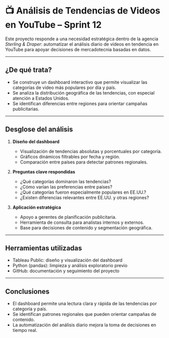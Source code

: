 # 📺 Análisis de Tendencias de Videos en YouTube – Sprint 12

Este proyecto responde a una necesidad estratégica dentro de la agencia *Sterling & Draper*: automatizar el análisis diario de videos en tendencia en YouTube para apoyar decisiones de mercadotecnia basadas en datos.

---

## ¿De qué trata?

- Se construye un dashboard interactivo que permite visualizar las categorías de video más populares por día y país.
- Se analiza la distribución geográfica de las tendencias, con especial atención a Estados Unidos.
- Se identifican diferencias entre regiones para orientar campañas publicitarias.

---

## Desglose del análisis

1. **Diseño del dashboard**
   - Visualización de tendencias absolutas y porcentuales por categoría.
   - Gráficos dinámicos filtrables por fecha y región.
   - Comparación entre países para detectar patrones regionales.

2. **Preguntas clave respondidas**
   - ¿Qué categorías dominaron las tendencias?
   - ¿Cómo varían las preferencias entre países?
   - ¿Qué categorías fueron especialmente populares en EE.UU.?
   - ¿Existen diferencias relevantes entre EE.UU. y otras regiones?

3. **Aplicación estratégica**
   - Apoyo a gerentes de planificación publicitaria.
   - Herramienta de consulta para analistas internos y externos.
   - Base para decisiones de contenido y segmentación geográfica.

---

## Herramientas utilizadas

- Tableau Public: diseño y visualización del dashboard
- Python (pandas): limpieza y análisis exploratorio previo
- GitHub: documentación y seguimiento del proyecto

---

## Conclusiones

- El dashboard permite una lectura clara y rápida de las tendencias por categoría y país.
- Se identifican patrones regionales que pueden orientar campañas de contenido.
- La automatización del análisis diario mejora la toma de decisiones en tiempo real.